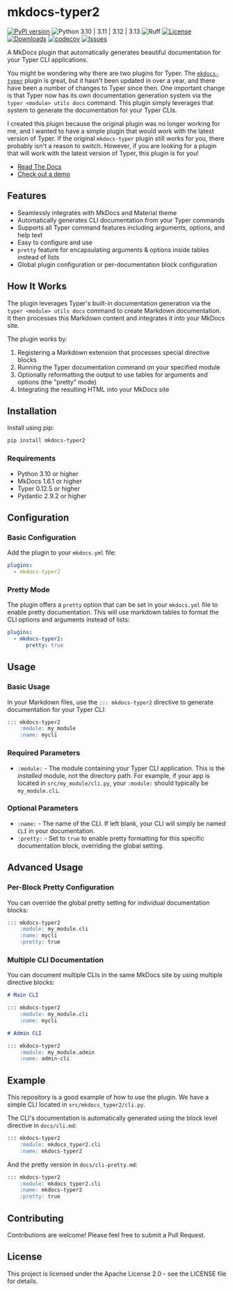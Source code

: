 # mkdocs-typer2

[![PyPI version](https://badge.fury.io/py/mkdocs-typer2.svg)](https://badge.fury.io/py/mkdocs-typer2)
![Python 3.10 | 3.11 | 3.12 | 3.13](https://img.shields.io/badge/python-3.10%20|%203.11%20|%203.12|%203.13-blue.svg)
![Ruff](https://img.shields.io/badge/linted%20by-ruff-FFC107.svg)
[![License](https://img.shields.io/badge/License-Apache_2.0-blue.svg)](https://opensource.org/licenses/Apache-2.0)
[![Downloads](https://static.pepy.tech/badge/mkdocs-typer2)](https://pepy.tech/project/mkdocs-typer2)
[![codecov](https://codecov.io/gh/syn54x/mkdocs-typer2/branch/main/graph/badge.svg)](https://codecov.io/gh/syn54x/mkdocs-typer2)
[![Issues](https://img.shields.io/github/issues/syn54x/mkdocs-typer2)](https://github.com/syn54x/mkdocs-typer2/issues)

A MkDocs plugin that automatically generates beautiful documentation for your Typer CLI applications.

You might be wondering why there are two plugins for Typer. The [`mkdocs-typer`](https://github.com/bruce-szalwinski/mkdocs-typer) plugin is great, but it hasn't been updated in over a year, and there have been a number of changes to Typer since then. One important change is that Typer now has its own documentation generation system via the `typer <module> utils docs` command. This plugin simply leverages that system to generate the documentation for your Typer CLIs.

I created this plugin because the original plugin was no longer working for me, and I wanted to have a simple plugin that would work with the latest version of Typer. If the original `mkdocs-typer` plugin still works for you, there probably isn't a reason to switch. However, if you are looking for a plugin that will work with the latest version of Typer, this plugin is for you!

- [Read The Docs](https://syn54x.github.io/mkdocs-typer2/)
- [Check out a demo](https://syn54x.github.io/mkdocs-typer2/cli)

## Features

- Seamlessly integrates with MkDocs and Material theme
- Automatically generates CLI documentation from your Typer commands
- Supports all Typer command features including arguments, options, and help text
- Easy to configure and use
- `pretty` feature for encapsulating arguments & options inside tables instead of lists
- Global plugin configuration or per-documentation block configuration

## How It Works

The plugin leverages Typer's built-in documentation generation via the `typer <module> utils docs` command to create Markdown documentation. It then processes this Markdown content and integrates it into your MkDocs site.

The plugin works by:

1. Registering a Markdown extension that processes special directive blocks
2. Running the Typer documentation command on your specified module
3. Optionally reformatting the output to use tables for arguments and options (the "pretty" mode)
4. Integrating the resulting HTML into your MkDocs site

## Installation

Install using pip:

```bash
pip install mkdocs-typer2
```

### Requirements

- Python 3.10 or higher
- MkDocs 1.6.1 or higher
- Typer 0.12.5 or higher
- Pydantic 2.9.2 or higher

## Configuration

### Basic Configuration

Add the plugin to your `mkdocs.yml` file:

```yaml
plugins:
  - mkdocs-typer2
```

### Pretty Mode

The plugin offers a `pretty` option that can be set in your `mkdocs.yml` file to enable pretty documentation. This will use markdown tables to format the CLI options and arguments instead of lists:

```yaml
plugins:
  - mkdocs-typer2:
      pretty: true
```

## Usage

### Basic Usage

In your Markdown files, use the `::: mkdocs-typer2` directive to generate documentation for your Typer CLI:

```markdown
::: mkdocs-typer2
    :module: my_module
    :name: mycli
```

### Required Parameters

- `:module:` - The module containing your Typer CLI application. This is the *installed* module, not the directory path. For example, if your app is located in `src/my_module/cli.py`, your `:module:` should typically be `my_module.cli`.

### Optional Parameters

- `:name:` - The name of the CLI. If left blank, your CLI will simply be named `CLI` in your documentation.
- `:pretty:` - Set to `true` to enable pretty formatting for this specific documentation block, overriding the global setting.

## Advanced Usage

### Per-Block Pretty Configuration

You can override the global pretty setting for individual documentation blocks:

```markdown
::: mkdocs-typer2
    :module: my_module.cli
    :name: mycli
    :pretty: true
```

### Multiple CLI Documentation

You can document multiple CLIs in the same MkDocs site by using multiple directive blocks:

```markdown
# Main CLI

::: mkdocs-typer2
    :module: my_module.cli
    :name: mycli

# Admin CLI

::: mkdocs-typer2
    :module: my_module.admin
    :name: admin-cli
```

## Example

This repository is a good example of how to use the plugin. We have a simple CLI located in `src/mkdocs_typer2/cli.py`.

The CLI's documentation is automatically generated using the block level directive in `docs/cli.md`:

```markdown
::: mkdocs-typer2
    :module: mkdocs_typer2.cli
    :name: mkdocs-typer2
```

And the pretty version in `docs/cli-pretty.md`:

```markdown
::: mkdocs-typer2
    :module: mkdocs_typer2.cli
    :name: mkdocs-typer2
    :pretty: true
```

## Contributing

Contributions are welcome! Please feel free to submit a Pull Request.

## License

This project is licensed under the Apache License 2.0 - see the LICENSE file for details.

